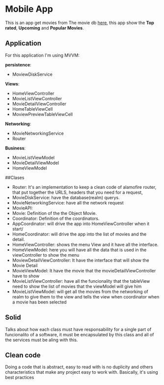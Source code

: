 # Mobile App

This is an app get movies from The movie db [here](https://developers.themoviedb.org/), this app show the **Top rated**, **Upcoming** and **Popular Movies**.

## Application

For this application I'm using MVVM:

**persistence**:

* MoviewDiskService

**Views**:

* HomeViewController
* MovieListViewController
* MovieDetailViewController
* HomeTableViewCell
* MoviewPreviewTableViewCell

**Networking**:

* MovieNetworkingService
* Router

**Business**:

* MovieListViewModel
* MovieDetailViewModel
* HomeViewModel

##Clases
* Router: It's an implementation to keep a clean code of alamofire router, that put together the URLS, headers that you need for a request,
* MovieDiskService: have the database(realm) querys. 
* MovieNetworkingService: have all the network request
* MovieAPI:
* Movie: Definition of the the Object Movie.
* Coordinator: Definition of the coordinators.
* AppCoordinator: will drive the app into HomeViewController when it start/
* HomeCoordinator: will drive the app into  the list of movies and the detail.
* HomeViewController: shows the menu View and it have all the interface.
* HomeViewModel: here you will have all the data that is used in the viewController to show the menu 
* MoviewDetailViewController: It have the interface that will show the Movie Detail 
* MovieViewModel: It have the movie that the movieDetailViewController have to show
* MovieListViewController: have all the funcionality that the tableView need to show the list of movies that the viewModel will give him
* MovieListViewModel: will get all the movies from the networking of realm to give them to the view and tells the view when coordinator when a movie has been selected 


## Solid

Talks about how each class must have responsability for a single part of funcionalito of a software, it must be encapsulated by this class and all of the services must be aling with this.


## Clean code

Doing a code that is abstract, easy to read with is no duplicity and others characteristics that make any project easy to work with. Basically, it's using best practices
